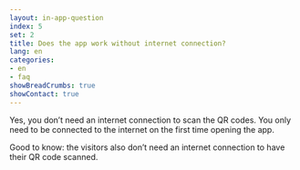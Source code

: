 ```yaml
---
layout: in-app-question
index: 5
set: 2
title: Does the app work without internet connection?
lang: en
categories:
- en
- faq
showBreadCrumbs: true
showContact: true
---
```

Yes, you don’t need an internet connection to scan the QR codes. You only need to be connected to the internet on the first time opening the app.

Good to know: the visitors also don’t need an internet connection to have their QR code scanned.
